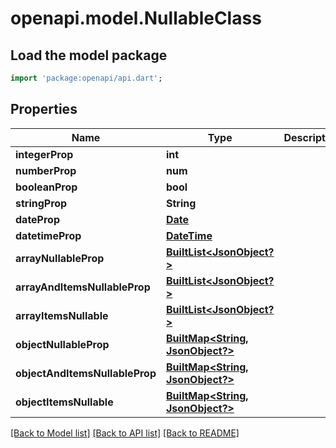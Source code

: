 # openapi.model.NullableClass

## Load the model package
```dart
import 'package:openapi/api.dart';
```

## Properties
Name | Type | Description | Notes
------------ | ------------- | ------------- | -------------
**integerProp** | **int** |  | [optional] 
**numberProp** | **num** |  | [optional] 
**booleanProp** | **bool** |  | [optional] 
**stringProp** | **String** |  | [optional] 
**dateProp** | [**Date**](Date.md) |  | [optional] 
**datetimeProp** | [**DateTime**](DateTime.md) |  | [optional] 
**arrayNullableProp** | [**BuiltList&lt;JsonObject?&gt;**](JsonObject?.md) |  | [optional] 
**arrayAndItemsNullableProp** | [**BuiltList&lt;JsonObject?&gt;**](JsonObject?.md) |  | [optional] 
**arrayItemsNullable** | [**BuiltList&lt;JsonObject?&gt;**](JsonObject?.md) |  | [optional] 
**objectNullableProp** | [**BuiltMap&lt;String, JsonObject?&gt;**](JsonObject?.md) |  | [optional] 
**objectAndItemsNullableProp** | [**BuiltMap&lt;String, JsonObject?&gt;**](JsonObject?.md) |  | [optional] 
**objectItemsNullable** | [**BuiltMap&lt;String, JsonObject?&gt;**](JsonObject?.md) |  | [optional] 

[[Back to Model list]](../README.md#documentation-for-models) [[Back to API list]](../README.md#documentation-for-api-endpoints) [[Back to README]](../README.md)


